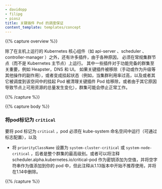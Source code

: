 ```yaml
---
- davidopp
- filipg
- piosz
title: 关键插件 Pod 的调度保证
content_template: templates/concept
---
```


{{% capture overview %}}

<!-- 
In addition to Kubernetes core components like api-server, scheduler, controller-manager running on a master machine
there are a number of add-ons which, for various reasons, must run on a regular cluster node (rather than the Kubernetes master).
Some of these add-ons are critical to a fully functional cluster, such as metrics-server, DNS, and UI.
A cluster may stop working properly if a critical add-on is evicted (either manually or as a side effect of another operation like upgrade)
and becomes pending (for example when the cluster is highly utilized and either there are other pending pods that schedule into the space
vacated by the evicted critical add-on pod or the amount of resources available on the node changed for some other reason).
-->
除了在主机上运行的 Kubernetes 核心组件（如  api-server 、scheduler 、controller-manager ）之外，还有许多插件，由于各种原因，
必须在常规集群节点（而不是 Kubernetes 主节点）上运行。
其中一些插件对于功能完备的群集至关重要，例如 Heapster，DNS 和 UI。
如果关键插件被移除（手动或作为升级等其他操作的副作用），或者变成挂起状态（例如，当集群利用率过高，以及或者其它被调度到该空间中的挂起 Pod 被清理关键插件 Pod 给移除，或者由于其它原因导致节点上可用资源的总量发生变化），群集可能会停止正常工作。



{{% /capture %}}


{{% capture body %}}


<!--
### Marking pod as critical
-->
### 将pod标记为	`critical`

<!--
To be considered critical, the pod has to run in the `kube-system` namespace (configurable via flag) and
-->
要将 pod 标记为	`critical` ，pod 必须在 kube-system 命名空间中运行（可通过标志配置），以及
<!--
* Have the priorityClassName set as "system-cluster-critical" or "system-node-critical", the latter being the highest for entire cluster. Alternatively, you could add an annotation `scheduler.alpha.kubernetes.io/critical-pod` as key and empty string as value to your pod, but this annotation is deprecated as of version 1.13 and will be removed in 1.14.
-->
* 将 `priorityClassName` 设置为 `system-cluster-critical` 或 `system-node-critical` ，后者是整个群集的最高级别。或者可以将注释 scheduler.alpha.kubernetes.io/critical-pod 作为密钥添加为空值，并将空字符串作为值添加到你的 pod 中，但此注释从1.13版本中开始不推荐使用，并将在1.14中删除。

{{% /capture %}}
